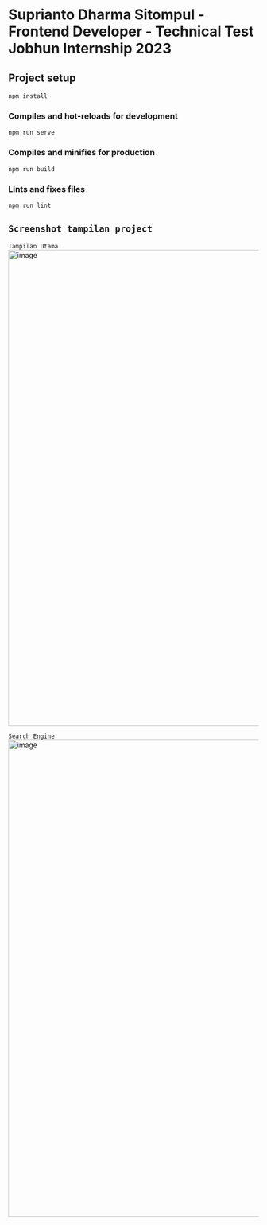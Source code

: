 # Suprianto Dharma Sitompul - Frontend Developer - Technical Test Jobhun Internship 2023

## Project setup
```
npm install
```

### Compiles and hot-reloads for development
```
npm run serve
```

### Compiles and minifies for production
```
npm run build
```

### Lints and fixes files
```
npm run lint
```

## `Screenshot tampilan project`
`Tampilan Utama`
<img width="957" alt="image" src="https://user-images.githubusercontent.com/71377466/233306780-cc2422c3-e2e1-45b8-a5d0-f1427382149a.png">

`Search Engine`
<img width="959" alt="image" src="https://user-images.githubusercontent.com/71377466/233306962-2339f2dc-b2e6-4d8b-ae07-d448e8d9c008.png">







